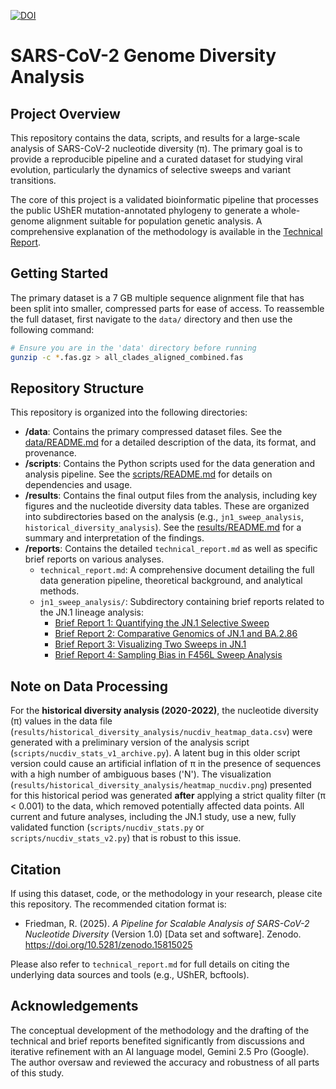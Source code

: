 [![DOI](https://zenodo.org/badge/DOI/10.5281/zenodo.15825646.svg)](https://doi.org/10.5281/zenodo.15825646)
# SARS-CoV-2 Genome Diversity Analysis

## Project Overview

This repository contains the data, scripts, and results for a large-scale analysis of SARS-CoV-2 nucleotide diversity (π). The primary goal is to provide a reproducible pipeline and a curated dataset for studying viral evolution, particularly the dynamics of selective sweeps and variant transitions.

The core of this project is a validated bioinformatic pipeline that processes the public UShER mutation-annotated phylogeny to generate a whole-genome alignment suitable for population genetic analysis. A comprehensive explanation of the methodology is available in the [Technical Report](./reports/technical_report.md).

## Getting Started

The primary dataset is a 7 GB multiple sequence alignment file that has been split into smaller, compressed parts for ease of access. To reassemble the full dataset, first navigate to the `data/` directory and then use the following command:

```bash
# Ensure you are in the 'data' directory before running
gunzip -c *.fas.gz > all_clades_aligned_combined.fas
```

## Repository Structure

This repository is organized into the following directories:

*   **/data**: Contains the primary compressed dataset files. See the [data/README.md](./data/README.md) for a detailed description of the data, its format, and provenance.
*   **/scripts**: Contains the Python scripts used for the data generation and analysis pipeline. See the [scripts/README.md](./scripts/README.md) for details on dependencies and usage.
*   **/results**: Contains the final output files from the analysis, including key figures and the nucleotide diversity data tables. These are organized into subdirectories based on the analysis (e.g., `jn1_sweep_analysis`, `historical_diversity_analysis`). See the [results/README.md](./results/README.md) for a summary and interpretation of the findings.
*   **/reports**: Contains the detailed `technical_report.md` as well as specific brief reports on various analyses.
    *   `technical_report.md`: A comprehensive document detailing the full data generation pipeline, theoretical background, and analytical methods.
    *   `jn1_sweep_analysis/`: Subdirectory containing brief reports related to the JN.1 lineage analysis:
        *   [Brief Report 1: Quantifying the JN.1 Selective Sweep](./reports/jn1_sweep_analysis/brief_report_1.md)
        *   [Brief Report 2: Comparative Genomics of JN.1 and BA.2.86](./reports/jn1_sweep_analysis/brief_report_2.md)
        *   [Brief Report 3: Visualizing Two Sweeps in JN.1](./reports/jn1_sweep_analysis/brief_report_3.md)
        *   [Brief Report 4: Sampling Bias in F456L Sweep Analysis](./reports/jn1_sweep_analysis/brief_report_4.md)

## Note on Data Processing

For the **historical diversity analysis (2020-2022)**, the nucleotide diversity (π) values in the data file (`results/historical_diversity_analysis/nucdiv_heatmap_data.csv`) were generated with a preliminary version of the analysis script (`scripts/nucdiv_stats_v1_archive.py`). A latent bug in this older script version could cause an artificial inflation of π in the presence of sequences with a high number of ambiguous bases ('N'). The visualization (`results/historical_diversity_analysis/heatmap_nucdiv.png`) presented for this historical period was generated **after** applying a strict quality filter (π < 0.001) to the data, which removed potentially affected data points. All current and future analyses, including the JN.1 study, use a new, fully validated function (`scripts/nucdiv_stats.py` or `scripts/nucdiv_stats_v2.py`) that is robust to this issue.

## Citation

If using this dataset, code, or the methodology in your research, please cite this repository. The recommended citation format is:

*   Friedman, R. (2025). *A Pipeline for Scalable Analysis of SARS-CoV-2 Nucleotide Diversity* (Version 1.0) [Data set and software]. Zenodo. https://doi.org/10.5281/zenodo.15815025

Please also refer to `technical_report.md` for full details on citing the underlying data sources and tools (e.g., UShER, bcftools).

## Acknowledgements

The conceptual development of the methodology and the drafting of the technical and brief reports benefited significantly from discussions and iterative refinement with an AI language model, Gemini 2.5 Pro (Google). The author oversaw and reviewed the accuracy and robustness of all parts of this study.
